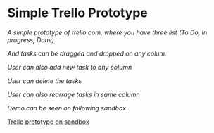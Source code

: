 # Simple Trello Prototype


*A simple prototype of trello.com, where you have three list (To Do, In progress, Done).* 

*And tasks can be dragged and dropped on
any colum.*

*User can also add new task to any column*

*User can delete the tasks*

*User can also rearrage tasks in same column*

*Demo can be seen on following sandbox*

[Trello prototype on sandbox](https://codesandbox.io/s/6v33lk95nk)

